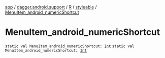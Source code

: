 [app](../../../index.md) / [dagger.android.support](../../index.md) / [R](../index.md) / [styleable](index.md) / [MenuItem_android_numericShortcut](./-menu-item_android_numeric-shortcut.md)

# MenuItem_android_numericShortcut

`static val MenuItem_android_numericShortcut: `[`Int`](https://kotlinlang.org/api/latest/jvm/stdlib/kotlin/-int/index.html)
`static val MenuItem_android_numericShortcut: `[`Int`](https://kotlinlang.org/api/latest/jvm/stdlib/kotlin/-int/index.html)